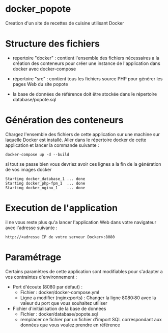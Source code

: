 # docker_popote
Creation d'un site de recettes de cuisine utilisant Docker

# Structure des fichiers
- repertoire "docker" : contient l'ensemble des fichiers nécessaires a la création des conteneurs pour créer une instance de l'application dans docker avec docker-compose

- répertoire "src" : contient tous les fichiers source PHP pour générer les pages Web du site popote

- la base de données de référence doit être stockée dans le répertoire database/popote.sql

# Génération des conteneurs
Chargez l'ensemble des fichiers de cette application sur une machine sur laquelle Docker est installé.
Aller dans le répertoire docker de cette application et lancer la commande suivante :

	docker-compose up -d --build
	
si tout se passe bien vous devriez avoir ces lignes a la fin de la génération de vos images docker

	
	Starting docker_database_1 ... done
	Starting docker_php-fpm_1  ... done
	Starting docker_nginx_1    ... done
	
# Execution de l'application
il ne vous reste plus qu'a lancer l'application Web dans votre navigateur avec l'adresse suivante : 
	
	http://<adresse IP de votre serveur Docker>:8080
	
	
# Paramétrage
Certains paramètres de cette application sont modifiables pour s'adapter a vos contraintes d'environnement :

- Port d'écoute (8080 par défaut) : 
	- Fichier : docker/docker-compose.yml
	- Ligne a modifier (nginx:ports) : Changer la ligne 8080:80 avec la valeur du port que vous souhaitez utiliser
-  Fichier d'initialisation de la base de données
	- Fichier : docker/database/popote.sql
	- remplacer ce fichier par un fichier d'import SQL correspondant aux données que vous voulez prendre en référence
